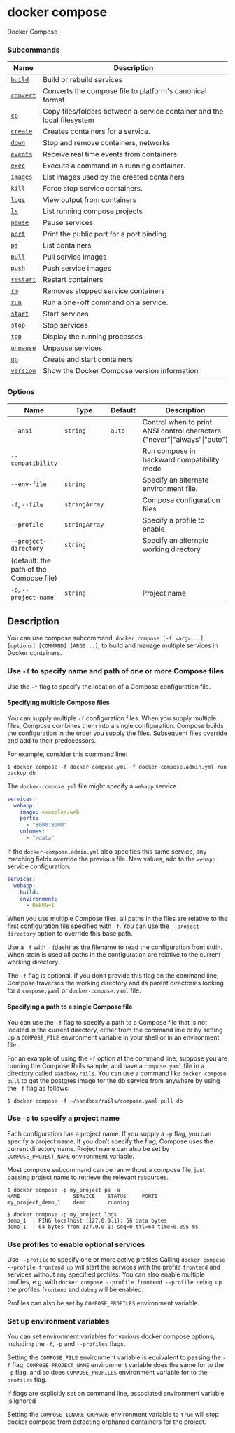 # docker compose

<!---MARKER_GEN_START-->
Docker Compose

### Subcommands

| Name | Description |
| --- | --- |
| [`build`](compose_build.md) | Build or rebuild services |
| [`convert`](compose_convert.md) | Converts the compose file to platform's canonical format |
| [`cp`](compose_cp.md) | Copy files/folders between a service container and the local filesystem |
| [`create`](compose_create.md) | Creates containers for a service. |
| [`down`](compose_down.md) | Stop and remove containers, networks |
| [`events`](compose_events.md) | Receive real time events from containers. |
| [`exec`](compose_exec.md) | Execute a command in a running container. |
| [`images`](compose_images.md) | List images used by the created containers |
| [`kill`](compose_kill.md) | Force stop service containers. |
| [`logs`](compose_logs.md) | View output from containers |
| [`ls`](compose_ls.md) | List running compose projects |
| [`pause`](compose_pause.md) | Pause services |
| [`port`](compose_port.md) | Print the public port for a port binding. |
| [`ps`](compose_ps.md) | List containers |
| [`pull`](compose_pull.md) | Pull service images |
| [`push`](compose_push.md) | Push service images |
| [`restart`](compose_restart.md) | Restart containers |
| [`rm`](compose_rm.md) | Removes stopped service containers |
| [`run`](compose_run.md) | Run a one-off command on a service. |
| [`start`](compose_start.md) | Start services |
| [`stop`](compose_stop.md) | Stop services |
| [`top`](compose_top.md) | Display the running processes |
| [`unpause`](compose_unpause.md) | Unpause services |
| [`up`](compose_up.md) | Create and start containers |
| [`version`](compose_version.md) | Show the Docker Compose version information |


### Options

| Name | Type | Default | Description |
| --- | --- | --- | --- |
| `--ansi` | `string` | `auto` | Control when to print ANSI control characters ("never"\|"always"\|"auto") |
| `--compatibility` |  |  | Run compose in backward compatibility mode |
| `--env-file` | `string` |  | Specify an alternate environment file. |
| `-f`, `--file` | `stringArray` |  | Compose configuration files |
| `--profile` | `stringArray` |  | Specify a profile to enable |
| `--project-directory` | `string` |  | Specify an alternate working directory
(default: the path of the Compose file) |
| `-p`, `--project-name` | `string` |  | Project name |


<!---MARKER_GEN_END-->

## Description

You can use compose subcommand, `docker compose [-f <arg>...] [options] [COMMAND] [ARGS...]`, to build and manage
multiple services in Docker containers.

### Use `-f` to specify name and path of one or more Compose files
Use the `-f` flag to specify the location of a Compose configuration file.

#### Specifying multiple Compose files
You can supply multiple `-f` configuration files. When you supply multiple files, Compose combines them into a single
configuration. Compose builds the configuration in the order you supply the files. Subsequent files override and add
to their predecessors.

For example, consider this command line:

```console
$ docker compose -f docker-compose.yml -f docker-compose.admin.yml run backup_db
```

The `docker-compose.yml` file might specify a `webapp` service.

```yaml
services:
  webapp:
    image: examples/web
    ports:
      - "8000:8000"
    volumes:
      - "/data"
```
If the `docker-compose.admin.yml` also specifies this same service, any matching fields override the previous file.
New values, add to the `webapp` service configuration.

```yaml
services:
  webapp:
    build: .
    environment:
      - DEBUG=1
```

When you use multiple Compose files, all paths in the files are relative to the first configuration file specified
with `-f`. You can use the `--project-directory` option to override this base path.

Use a `-f` with `-` (dash) as the filename to read the configuration from stdin. When stdin is used all paths in the
configuration are relative to the current working directory.

The `-f` flag is optional. If you don’t provide this flag on the command line, Compose traverses the working directory
and its parent directories looking for a `compose.yaml` or `docker-compose.yaml` file.

#### Specifying a path to a single Compose file
You can use the `-f` flag to specify a path to a Compose file that is not located in the current directory, either
from the command line or by setting up a `COMPOSE_FILE` environment variable in your shell or in an environment file.

For an example of using the `-f` option at the command line, suppose you are running the Compose Rails sample, and
have a `compose.yaml` file in a directory called `sandbox/rails`. You can use a command like `docker compose pull` to
get the postgres image for the db service from anywhere by using the `-f` flag as follows:

```console
$ docker compose -f ~/sandbox/rails/compose.yaml pull db
```

### Use `-p` to specify a project name

Each configuration has a project name. If you supply a `-p` flag, you can specify a project name. If you don’t
specify the flag, Compose uses the current directory name.
Project name can also be set by `COMPOSE_PROJECT_NAME` environment variable.

Most compose subcommand can be ran without a compose file, just passing
project name to retrieve the relevant resources.

```console
$ docker compose -p my_project ps -a
NAME                 SERVICE    STATUS     PORTS
my_project_demo_1    demo       running

$ docker compose -p my_project logs
demo_1  | PING localhost (127.0.0.1): 56 data bytes
demo_1  | 64 bytes from 127.0.0.1: seq=0 ttl=64 time=0.095 ms
```

### Use profiles to enable optional services

Use `--profile` to specify one or more active profiles
Calling `docker compose --profile frontend up` will start the services with the profile `frontend` and services
without any specified profiles.
You can also enable multiple profiles, e.g. with `docker compose --profile frontend --profile debug up` the profiles `frontend` and `debug` will be enabled.

Profiles can also be set by `COMPOSE_PROFILES` environment variable.

### Set up environment variables

You can set environment variables for various docker compose options, including the `-f`, `-p` and `--profiles` flags.

Setting the `COMPOSE_FILE` environment variable is equivalent to passing the `-f` flag,
`COMPOSE_PROJECT_NAME` environment variable does the same for to the `-p` flag,
and so does `COMPOSE_PROFILES` environment variable for to the `--profiles` flag.

If flags are explicitly set on command line, associated environment variable is ignored

Setting the `COMPOSE_IGNORE_ORPHANS` environment variable to `true` will stop docker compose from detecting orphaned
containers for the project.
